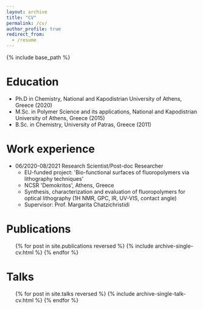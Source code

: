 ```yaml
---
layout: archive
title: "CV"
permalink: /cv/
author_profile: true
redirect_from:
  - /resume
---
```


{% include base_path %}

Education
======
* Ph.D in Chemistry, National and Kapodistrian University of Athens, Greece (2020)
* M.Sc. in Polymer Science and its applications, National and Kapodistrian University of Athens, Greece (2015)
* B.Sc. in Chemistry, University of Patras, Greece (2011)

Work experience
======
* 06/2020-08/2021 Research Scientist/Post-doc Researcher
  * EU-funded project: 'Bio-functional surfaces of fluoropolymers via lithography techniques'
  * NCSR 'Demokritos', Athens, Greece
  * Synthesis, characterization and evaluation of fluoropolymers for optical lithography (1H NMR, GPC, IR, UV-VIS, contact angle)
  * Supervisor: Prof. Margarita Chatzichristidi


Publications
======
  <ul>{% for post in site.publications reversed %}
    {% include archive-single-cv.html %}
  {% endfor %}</ul>

  
Talks
======
  <ul>{% for post in site.talks reversed %}
    {% include archive-single-talk-cv.html  %}
  {% endfor %}</ul>
  
